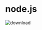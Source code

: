 # node.js
![download](https://github.com/BiancaNr13/node.js/assets/138528762/429cc6a7-4b1c-4b62-8881-db8913cf5b66)
